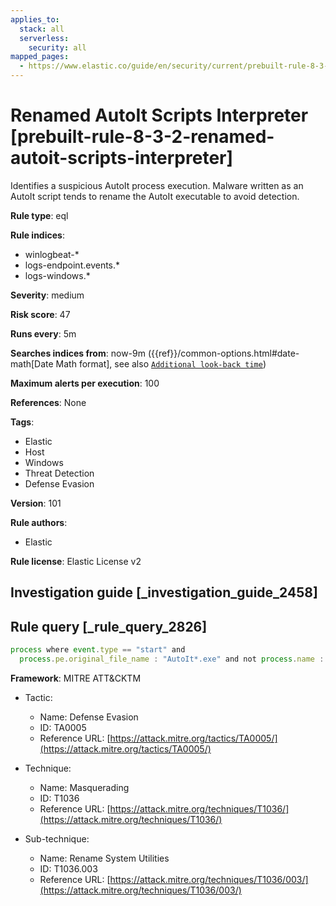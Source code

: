 ```yaml
---
applies_to:
  stack: all
  serverless:
    security: all
mapped_pages:
  - https://www.elastic.co/guide/en/security/current/prebuilt-rule-8-3-2-renamed-autoit-scripts-interpreter.html
---
```


# Renamed AutoIt Scripts Interpreter [prebuilt-rule-8-3-2-renamed-autoit-scripts-interpreter]

Identifies a suspicious AutoIt process execution. Malware written as an AutoIt script tends to rename the AutoIt executable to avoid detection.

**Rule type**: eql

**Rule indices**:

* winlogbeat-*
* logs-endpoint.events.*
* logs-windows.*

**Severity**: medium

**Risk score**: 47

**Runs every**: 5m

**Searches indices from**: now-9m ({{ref}}/common-options.html#date-math[Date Math format], see also [`Additional look-back time`](docs-content://solutions/security/detect-and-alert/create-detection-rule.md#rule-schedule))

**Maximum alerts per execution**: 100

**References**: None

**Tags**:

* Elastic
* Host
* Windows
* Threat Detection
* Defense Evasion

**Version**: 101

**Rule authors**:

* Elastic

**Rule license**: Elastic License v2

## Investigation guide [_investigation_guide_2458]



## Rule query [_rule_query_2826]

```js
process where event.type == "start" and
  process.pe.original_file_name : "AutoIt*.exe" and not process.name : "AutoIt*.exe"
```

**Framework**: MITRE ATT&CKTM

* Tactic:

    * Name: Defense Evasion
    * ID: TA0005
    * Reference URL: [https://attack.mitre.org/tactics/TA0005/](https://attack.mitre.org/tactics/TA0005/)

* Technique:

    * Name: Masquerading
    * ID: T1036
    * Reference URL: [https://attack.mitre.org/techniques/T1036/](https://attack.mitre.org/techniques/T1036/)

* Sub-technique:

    * Name: Rename System Utilities
    * ID: T1036.003
    * Reference URL: [https://attack.mitre.org/techniques/T1036/003/](https://attack.mitre.org/techniques/T1036/003/)



